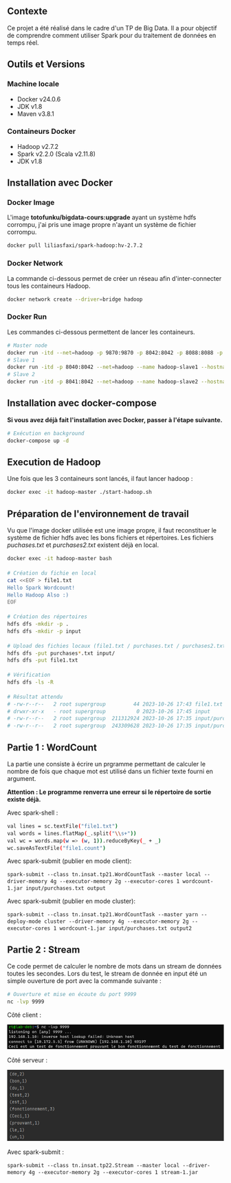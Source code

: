 ## Contexte
Ce projet a été réalisé dans le cadre d'un TP de Big Data. Il a pour objectif de comprendre comment utiliser Spark pour du traitement de données en temps réel.

## Outils et Versions

### Machine locale

- Docker v24.0.6
- JDK v1.8
- Maven v3.8.1 

### Containeurs Docker
- Hadoop v2.7.2
- Spark v2.2.0 (Scala v2.11.8)
- JDK v1.8

## Installation avec Docker

### Docker Image

L'image **totofunku/bigdata-cours:upgrade** ayant un système hdfs corrompu, j'ai pris une image propre n'ayant un système de fichier corrompu.

```sh
docker pull liliasfaxi/spark-hadoop:hv-2.7.2
```

### Docker Network

La commande ci-dessous permet de créer un réseau afin d'inter-connecter tous les containeurs Hadoop.

```bash
docker network create --driver=bridge hadoop
```

### Docker Run

Les commandes ci-dessous permettent de lancer les containeurs.

```sh
# Master node
docker run -itd --net=hadoop -p 9870:9870 -p 8042:8042 -p 8088:8088 -p 7077:7077 -p 16010:16010 --name hadoop-master --hostname hadoop-master liliasfaxi/spark-hadoop:hv-2.7.2
# Slave 1
docker run -itd -p 8040:8042 --net=hadoop --name hadoop-slave1 --hostname hadoop-slave1 liliasfaxi/spark-hadoop:hv-2.7.2
# Slave 2
docker run -itd -p 8041:8042 --net=hadoop --name hadoop-slave2 --hostname hadoop-slave2 liliasfaxi/spark-hadoop:hv-2.7.2
```

## Installation avec docker-compose

**Si vous avez déjà fait l'installation avec Docker, passer à l'étape suivante.**

```bash
# Exécution en background
docker-compose up -d
```

## Execution de Hadoop

Une fois que les 3 containeurs sont lancés, il faut lancer hadoop :

```sh
docker exec -it hadoop-master ./start-hadoop.sh
```

## Préparation de l'environnement de travail

Vu que l'image docker utilisée est une image propre, il faut reconstituer le système de fichier hdfs avec les bons fichiers et répertoires. Les fichiers *puchases.txt* et *purchases2.txt* existent déjà en local.

```sh
docker exec -it hadoop-master bash

# Création du fichie en local
cat <<EOF > file1.txt
Hello Spark Wordcount!
Hello Hadoop Also :)
EOF

# Création des répertoires 
hdfs dfs -mkdir -p .
hdfs dfs -mkdir -p input

# Upload des fichies locaux (file1.txt / purchases.txt / purchases2.txt)
hdfs dfs -put purchases*.txt input/
hdfs dfs -put file1.txt

# Vérification
hdfs dfs -ls -R

# Résultat attendu
# -rw-r--r--   2 root supergroup         44 2023-10-26 17:43 file1.txt
# drwxr-xr-x   - root supergroup          0 2023-10-26 17:45 input
# -rw-r--r--   2 root supergroup  211312924 2023-10-26 17:35 input/purchases.txt
# -rw-r--r--   2 root supergroup  243309628 2023-10-26 17:35 input/purchases2.txt
```

## Partie 1 : WordCount

La partie une consiste à écrire un prgramme permettant de calculer le nombre de fois que chaque mot est utilisé dans un fichier texte fourni en argument.

**Attention : Le programme renverra une erreur si le répertoire de sortie existe déjà.**

Avec spark-shell :
```sh
val lines = sc.textFile("file1.txt")
val words = lines.flatMap(_.split("\\s+"))
val wc = words.map(w => (w, 1)).reduceByKey(_ + _)
wc.saveAsTextFile("file1.count")
```

Avec spark-submit (publier en mode client):
```
spark-submit --class tn.insat.tp21.WordCountTask --master local --driver-memory 4g --executor-memory 2g --executor-cores 1 wordcount-1.jar input/purchases.txt output
```

Avec spark-submit (publier en mode cluster):
```
spark-submit --class tn.insat.tp21.WordCountTask --master yarn --deploy-mode cluster --driver-memory 4g --executor-memory 2g --executor-cores 1 wordcount-1.jar input/purchases.txt output2
```

## Partie 2 : Stream

Ce code permet de calculer le nombre de mots dans un stream de données toutes les secondes. Lors du test, le stream de donnée en input été un simple ouverture de port avec la commande suivante :

```sh
# Ouverture et mise en écoute du port 9999
nc -lvp 9999
```

Côté client :

![Alt text](src/stream-test-client-side.png "Stream result client side")

Côté serveur :

![Alt text](src/stream-test-server-side.png "Stream result server side")

Avec spark-submit :
```
spark-submit --class tn.insat.tp22.Stream --master local --driver-memory 4g --executor-memory 2g --executor-cores 1 stream-1.jar
```
